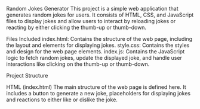 Random Jokes Generator
This project is a simple web application that generates random jokes for users. It consists of HTML, CSS, and JavaScript files to display jokes and allow users to interact by reloading jokes or reacting by either clicking the thumb-up or thumb-down.

Files Included
index.html: Contains the structure of the web page, including the layout and elements for displaying jokes.
style.css: Contains the styles and design for the web page elements.
index.js: Contains the JavaScript logic to fetch random jokes, update the displayed joke, and handle user interactions like clicking on the thumb-up or thumb-down.


Project Structure

HTML (index.html)
The main structure of the web page is defined here.
It includes a button to generate a new joke, placeholders for displaying jokes and reactions to either like or dislike the joke.
